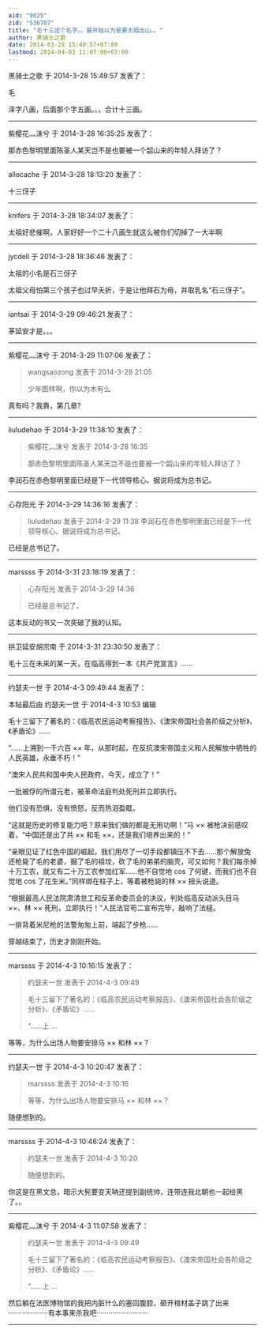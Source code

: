 ```yaml
---
aid: "9025"
zid: "536707"
title: "毛十三这个名字。。最开始以为是要太祖出山。。"
author: 黑骑士之歌
date: 2014-03-28 15:49:57+07:00
lastmod: 2014-04-03 11:07:00+07:00
---
```


黑骑士之歌 于 2014-3-28 15:49:57 发表了：

毛

泽字八画，后面那个字五画。。。合计十三画。

---

紫樱花灬沫兮 于 2014-3-28 16:35:25 发表了：

那赤色黎明里面陈圣人某天岂不是也要被一个韶山来的年轻人拜访了？

---

allocache 于 2014-3-28 18:13:20 发表了：

十三伢子

---

knifers 于 2014-3-28 18:34:07 发表了：

太祖好悲催啊，人家好好一个二十八画生就这么被你们切掉了一大半啊

---

jycdell 于 2014-3-28 18:36:46 发表了：

太祖的小名是石三伢子

太祖父母怕第三个孩子也过早夭折，于是让他拜石为母，并取乳名“石三伢子”。

---

iantsai 于 2014-3-29 09:46:21 发表了：

茅延安才是。。。

---

紫樱花灬沫兮 于 2014-3-29 11:07:06 发表了：

> wangsaozong 发表于 2014-3-28 21:05
>
> 少年图样啊，你以为木有么

真有吗？我靠，第几章?

---

liuludehao 于 2014-3-29 11:38:10 发表了：

> 紫樱花灬沫兮 发表于 2014-3-28 16:35
>
> 那赤色黎明里面陈圣人某天岂不是也要被一个韶山来的年轻人拜访了？

李润石在赤色黎明里面已经是下一代领导核心。据说将成为总书记。

---

心存阳光 于 2014-3-29 14:36:16 发表了：

> liuludehao 发表于 2014-3-29 11:38 李润石在赤色黎明里面已经是下一代领导核心。据说将成为总书记。

已经是总书记了。

---

marssss 于 2014-3-31 23:18:19 发表了：

> 心存阳光 发表于 2014-3-29 14:36
>
> 已经是总书记了。

这本反动的书又一次突破了我的认知。

---

拱卫延安胡宗南 于 2014-3-31 23:30:50 发表了：

毛十三在未来的某一天，在临高得到一本《共产党宣言》……

---

约瑟夫一世 于 2014-4-3 09:49:44 发表了：

本帖最后由 约瑟夫一世 于 2014-4-3 10:53 编辑

毛十三留下了著名的：《临高农民运动考察报告》、《澳宋帝国社会各阶级之分析》、《矛盾论》……

“……上溯到一千六百 ×× 年，从那时起，在反抗澳宋帝国主义和人民解放中牺牲的人民英雄，永垂不朽！”

“澳宋人民共和国中央人民政府，今天，成立了！”

一批被俘的所谓元老，被革命法庭判处死刑并立即执行。

他们没有恐惧，没有愤怒，反而热泪盈眶。

“这就是历史的修复能力吧？原来我们做的都是无用功啊！”马 ×× 被枪决前感叹着，“中国还是出了共 ×× 和毛 ××，还是我们培养出来的！”

“亲眼见证了红色中国的崛起，我们用尽了一切手段都镇压不下去……那个解放兔还枪毙了毛的老婆，掘了毛的祖坟，砍了毛的弟弟的脑壳，可又如何？我们每杀掉十万工农，就又有二十万工农参加红军……他不自觉地 cos 了何键，而我们也不自觉地 cos 了花生米。”同样绑在柱子上，等着被枪毙的林 ×× 扭头说道。

“根据最高人民法院肃清怠工和反革命委员会的决议，判处临高反动派头目马 ××、林 ×× 死刑，立即执行！”人民法官苟二宣布完毕，敲响了法槌。

一排背着米尼枪的法警匆匆上前，端起了步枪……

穿越结束了，历史才刚刚开始。

---

marssss 于 2014-4-3 10:16:15 发表了：

> 约瑟夫一世 发表于 2014-4-3 09:49
>
> 毛十三留下了著名的：《临高农民运动考察报告》、《澳宋帝国社会各阶级之分析》、《矛盾论》……
>
> “……上 ...

等等，为什么出场人物要安排马 ×× 和林 ××？

---

约瑟夫一世 于 2014-4-3 10:20:47 发表了：

> marssss 发表于 2014-4-3 10:16
>
> 等等，为什么出场人物要安排马 ×× 和林 ××？

随便想到的。

---

marssss 于 2014-4-3 10:46:24 发表了：

> 约瑟夫一世 发表于 2014-4-3 10:20
>
> 随便想到的。

你这是在黑文总，暗示大髡要变天呐还提到副统帅，连带连我北朝也一起给黑了。。

---

紫樱花灬沫兮 于 2014-4-3 11:07:58 发表了：

> 约瑟夫一世 发表于 2014-4-3 09:49
>
> 毛十三留下了著名的：《临高农民运动考察报告》、《澳宋帝国社会各阶级之分析》、《矛盾论》……
>
> “……上 ...

然后躺在法医博物馆的我把内脏什么的塞回腹腔，砸开棺材盖子跳了出来····················有本事来杀我吧··························

---
